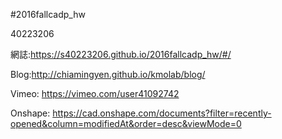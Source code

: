 #2016fallcadp_hw

40223206 

網誌:https://s40223206.github.io/2016fallcadp_hw/#/

Blog:http://chiamingyen.github.io/kmolab/blog/

Vimeo: https://vimeo.com/user41092742

Onshape: https://cad.onshape.com/documents?filter=recently-opened&column=modifiedAt&order=desc&viewMode=0
